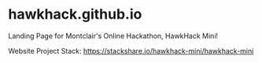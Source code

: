 # hawkhack.github.io
Landing Page for Montclair's Online Hackathon, HawkHack Mini!

Website Project Stack: https://stackshare.io/hawkhack-mini/hawkhack-mini
